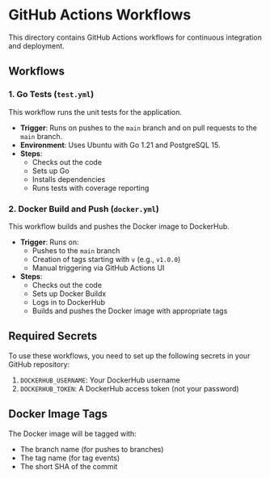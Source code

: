 # GitHub Actions Workflows

This directory contains GitHub Actions workflows for continuous integration and deployment.

## Workflows

### 1. Go Tests (`test.yml`)

This workflow runs the unit tests for the application.

- **Trigger**: Runs on pushes to the `main` branch and on pull requests to the `main` branch.
- **Environment**: Uses Ubuntu with Go 1.21 and PostgreSQL 15.
- **Steps**:
  - Checks out the code
  - Sets up Go
  - Installs dependencies
  - Runs tests with coverage reporting

### 2. Docker Build and Push (`docker.yml`)

This workflow builds and pushes the Docker image to DockerHub.

- **Trigger**: Runs on:
  - Pushes to the `main` branch
  - Creation of tags starting with `v` (e.g., `v1.0.0`)
  - Manual triggering via GitHub Actions UI
- **Steps**:
  - Checks out the code
  - Sets up Docker Buildx
  - Logs in to DockerHub
  - Builds and pushes the Docker image with appropriate tags

## Required Secrets

To use these workflows, you need to set up the following secrets in your GitHub repository:

1. `DOCKERHUB_USERNAME`: Your DockerHub username
2. `DOCKERHUB_TOKEN`: A DockerHub access token (not your password)

## Docker Image Tags

The Docker image will be tagged with:
- The branch name (for pushes to branches)
- The tag name (for tag events)
- The short SHA of the commit